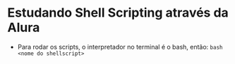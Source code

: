 # Estudando Shell Scripting através da Alura

- Para rodar os scripts, o interpretador no terminal é o bash, então: ``bash <nome do shellscript>`` 

